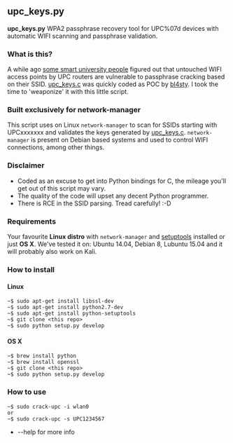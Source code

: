## upc_keys.py ##

**upc_keys.py** WPA2 passphrase recovery tool for UPC%07d devices with automatic WIFI scanning and passphrase validation.

### What is this? ###

A while ago [some smart university people](https://www.usenix.org/system/files/conference/woot15/woot15-paper-lorente.pdf) figured out that untouched WIFI access points by UPC routers are vulnerable to passphrase cracking based on their SSID. [upc_keys.c](https://haxx.in/upc_keys.c) was quickly coded as POC by [bl4sty](https://twitter.com/bl4sty). I took the time to 'weaponize' it with this little script.

### Built exclusively for network-manager ###

This script uses on Linux `network-manager` to scan for SSIDs starting with UPCxxxxxxx and validates the keys generated by [upc_keys.c](https://haxx.in/upc_keys.c). `network-manager` is present on Debian based systems and used to control WIFI connections, among other things.

### Disclaimer ###

- Coded as an excuse to get into Python bindings for C, the mileage you'll get out of this script may vary. 
- The quality of the code will upset any decent Python programmer.
- There is RCE in the SSID parsing. Tread carefully! :-D

### Requirements ###
Your favourite **Linux distro** with `network-manager` and [setuptools](https://pypi.python.org/pypi/setuptools) installed or just **OS X**. We've tested it on: Ubuntu 14.04, Debian 8, Lubuntu 15.04 and it will probably also work on Kali.


### How to install ###

#### Linux ###

```
~$ sudo apt-get install libssl-dev
~$ sudo apt-get install python2.7-dev
~$ sudo apt-get install python-setuptools
~$ git clone <this repo>
~$ sudo python setup.py develop
```

#### OS X ####

```
~$ brew install python
~$ brew install openssl
~$ git clone <this repo>
~$ sudo python setup.py develop
```

### How to use ###

```
~$ sudo crack-upc -i wlan0 
or
~$ sudo crack-upc -s UPC1234567
```
- --help for more info


